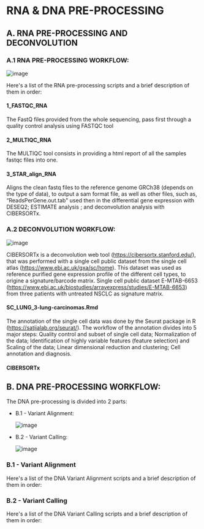 # RNA & DNA PRE-PROCESSING

## A. RNA PRE-PROCESSING AND DECONVOLUTION

### A.1 RNA PRE-PROCESSING WORKFLOW:

![image](https://github.com/user-attachments/assets/2f9b1152-8812-4f57-975b-39b6333ff15d)

Here's a list of the RNA pre-processing scripts and a brief description of them in order:

#### 1_FASTQC_RNA

The FastQ files provided from the whole sequencing, pass first through a quality control analysis using FASTQC tool

#### 2_MULTIQC_RNA

The MULTIQC tool consists in providing a html report of all the samples fastqc files into one.

#### 3_STAR_align_RNA

Aligns the clean fastq files to the reference genome GRCh38 (depends on the type of data), to output a sam format file, as well as other files, such as, “ReadsPerGene.out.tab" used then in the differential gene expression with DESEQ2; ESTIMATE analysis ; and deconvolution analysis with CIBERSORTx.

### A.2 DECONVOLUTION WORKFLOW:

![image](https://github.com/user-attachments/assets/15ec7b08-3f66-441a-b5c6-d84b97505925)

CIBERSORTx is a deconvolution web tool (https://cibersortx.stanford.edu/), that was performed with a single cell public dataset from the single cell atlas (https://www.ebi.ac.uk/gxa/sc/home). This dataset was used as reference purified gene expression profile of the different cell types, to origine a signature/barcode matrix. Single cell public dataset E-MTAB-6653 (https://www.ebi.ac.uk/biostudies/arrayexpress/studies/E-MTAB-6653) from three patients with untreated NSCLC as signature matrix.

#### SC_LUNG_3-lung-carcinomas.Rmd

The annotation of the single cell data was done by the Seurat package in R (https://satijalab.org/seurat/). The workflow of the annotation divides into 5 major steps: Quality control and subset of single cell data; Normalization of the data; Identification of highly variable features (feature selection) and Scaling of the data; Linear dimensional reduction and clustering; Cell annotation and diagnosis.

#### CIBERSORTx

## B. DNA PRE-PROCESSING WORKFLOW:

The DNA pre-processing is divided into 2 parts: 

* B.1 - Variant Alignment:
  
  ![image](https://github.com/user-attachments/assets/c107d7c3-0091-4361-a8ba-b6fbd9ce882e)

* B.2 - Variant Calling:

  ![image](https://github.com/user-attachments/assets/a3c5191b-b77b-43e9-b6c5-3c4c4347f479)

### B.1 - Variant Alignment
Here's a list of the DNA Variant Alignment scripts and a brief description of them in order:

### B.2 - Variant Calling
Here's a list of the DNA Variant Calling scripts and a brief description of them in order:

